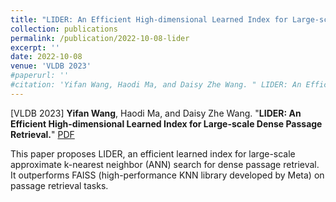 ```yaml
---
title: "LIDER: An Efficient High-dimensional Learned Index for Large-scale Dense Passage Retrieval."
collection: publications
permalink: /publication/2022-10-08-lider
excerpt: ''
date: 2022-10-08
venue: 'VLDB 2023'
#paperurl: ''
#citation: 'Yifan Wang, Haodi Ma, and Daisy Zhe Wang. " LIDER: An Efficient High-dimensional Learned Index for Large-scale Dense Passage Retrieval." arXiv preprint arXiv:2205.00970 (2022).'
---
```

\[VLDB 2023\] **Yifan Wang**, Haodi Ma, and Daisy Zhe Wang. "**LIDER: An Efficient High-dimensional Learned Index for Large-scale Dense Passage Retrieval.**" [PDF](https://arxiv.org/abs/2205.00970)

This paper proposes LIDER, an efficient learned index for large-scale approximate k-nearest neighbor (ANN) search for dense passage retrieval. It outperforms FAISS (high-performance KNN library developed by Meta) on passage retrieval tasks. 

